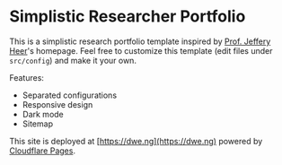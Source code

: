# Simplistic Researcher Portfolio

This is a simplistic research portfolio template inspired by [Prof. Jeffery Heer](https://homes.cs.washington.edu/~jheer/)'s homepage.
Feel free to customize this template (edit files under `src/config`) and make it your own.

Features:

- Separated configurations
- Responsive design
- Dark mode
- Sitemap

This site is deployed at [https://dwe.ng](https://dwe.ng) powered by [Cloudflare Pages](https://pages.cloudflare.com/).
